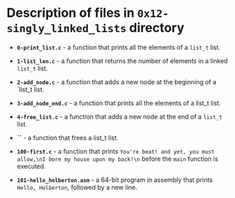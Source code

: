 # Description of files in **`0x12-singly_linked_lists`** directory

- **`0-print_list.c`** -  a function that prints all the elements of a `list_t` list.

- **`1-list_len.c`** -  a function that returns the number of elements in a linked `list_t` list.

- **`2-add_node.c`** - a function that adds a new node at the beginning of a `list_t list.

- **`3-add_node_end.c`** - a function that prints all the elements of a list_t list.

- **`4-free_list.c`** - a function that adds a new node at the end of a `list_t` list.

- **``** -  a function that frees a list_t list.

- **`100-first.c`** - a function that prints `You're beat! and yet, you must allow,\nI bore my house upon my back!\n` before the `main` function is executed.

- **`101-hello_holberton.asm`** - a 64-bit program in assembly that prints `Hello, Holberton`, followed by a new line.
